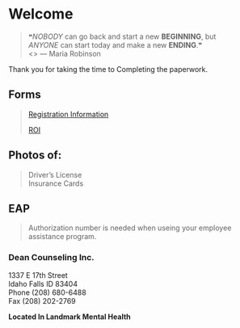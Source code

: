 # Welcome

> ❝*NOBODY* can go back and start a new **BEGINNING**, but         
> *ANYONE* can start today and make a new **ENDING**.❞  
                                  <<spce>> — Maria Robinson

Thank you for taking the time to Completing the paperwork.
 
## Forms
    
> [Registration Information](https://dcitd.github.io/Registration/)
>  
>[ROI](https://dcitd.github.io/ROI/)

## Photos of:

> Driver’s License     
> Insurance Cards    
   

## EAP

> Authorization number is needed when useing your employee assistance program.


### Dean Counseling Inc.   
1337 E 17th Street   
Idaho Falls ID 83404      
Phone (208) 680-6488    
Fax (208) 202-2769   

**Located In Landmark Mental Health**
